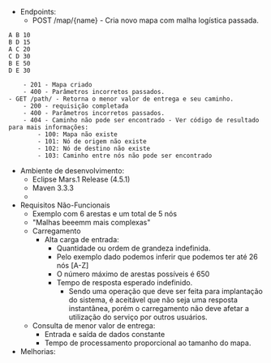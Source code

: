 - Endpoints:
    - POST /map/{name} - Cria novo mapa com malha logística passada.
```
A B 10
B D 15
A C 20
C D 30
B E 50
D E 30
```
        - 201 - Mapa criado
        - 400 - Parâmetros incorretos passados.
    - GET /path/ - Retorna o menor valor de entrega e seu caminho.
        - 200 - requisição completada
        - 400 - Parâmetros incorretos passados.
        - 404 - Caminho não pode ser encontrado - Ver código de resultado para mais informações:
            - 100: Mapa não existe
            - 101: Nó de origem não existe
            - 102: Nó de destino não existe
            - 103: Caminho entre nós não pode ser encontrado
- Ambiente de desenvolvimento:
    - Eclipse Mars.1 Release (4.5.1)
    - Maven 3.3.3
    -
- Requisitos Não-Funcionais
    - Exemplo com 6 arestas e um total de 5 nós
    - "Malhas beeemm mais complexas"
    - Carregamento
        - Alta carga de entrada:
            - Quantidade ou ordem de grandeza indefinida.
            - Pelo exemplo dado podemos inferir que podemos ter até 26 nós [A-Z]
            - O número máximo de arestas possíveis é 650
            - Tempo de resposta esperado indefinido.
                - Sendo uma operação que deve ser feita para implantação do sistema, é aceitável que não seja uma resposta instantânea, porém o carregamento não deve afetar a utilização do serviço por outros usuários.
    - Consulta de menor valor de entrega:
        - Entrada e saída de dados constante
        - Tempo de processamento proporcional ao tamanho do mapa.
- Melhorias:

